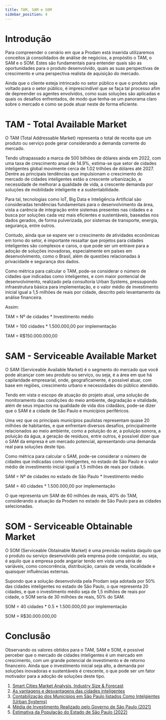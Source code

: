 ```yaml
---
title: TAM, SAM e SOM
sidebar_position: 4
---
```


# Introdução
Para compreender o cenário em que a Prodam está inserida utilizaremos conceitos já consolidados de análise de negócios, a propóstio o TAM, o SAM e o SOM. Estes são fundamentais para entender quais são as oportunidades para o produto desenvolvido, quais as suas perspectivas de crescimento e uma perspectiva realista de aquisição do mercado.

Ainda que o cliente esteja intrincado no setor público e que o produto seja voltado para o setor público, é imprescindível que se faça tal processo afim de depreender os agentes envolvidos, como suas soluções são aplicadas e quais os desafios enfrentados, de modo que tenha-se um panorama claro sobre o mercado e como se pode atuar neste de forma eficiente.

# TAM - Total Available Market
O TAM (Total Addressable Market) representa o total de receita que um produto ou serviço pode gerar considerando a demanda corrente do mercado.

Tendo ultrapassado a marca de 500 bilhões de dólares ainda em 2022, com uma taxa de crescimento anual de 14.9%, estima-se que setor de cidades inteligentes global movimente cerca de 1.02 trilhões de dólares até 2027. Dentre as principais tendências que impulsionam o crescimento do mercado de cidades inteligentes estão a crescente urbanização, a necessidade de melhorar a qualidade de vida, a crescente demanda por soluções de mobilidade inteligente e a sustentabilidade.  

Para tal, tecnologias como IoT, Big Data e Inteligência Artificial são consideradas tendências fundamentais para o desenvolvimento da área, vista a carência de integração entre sistemas presentes nas cidades e a busca por soluções cada vez mais eficientes e sustentáveis, baseadas nos dados gerados, de forma pulverizada, por sistemas de transporte, energia, segurança, entre outros.

Contudo, ainda que se espere ver o crescimento de atividades econômicas em torno do setor, é importante ressaltar que projetos para cidades inteligentes são complexos e caros, o que pode ser um entrave para a adoção de soluções inovadoras, especialmente em países em desenvolvimento, como o Brasil, além de questões relacionadas à privacidade e segurança dos dados.

Como métrica para calcular o TAM, pode-se considerar o número de cidades que indicadas como inteligentes, e com maior pontencial de desenvolvimento, realizado pela consultoria Urban Systems, pressupondo infraestrutura básica para implementação, e o valor médio de investimento inicial igual a 1,5 milhões de reais por cidade, descrito pelo levantamento da análise financeira. 

Assim:

TAM = Nº de cidades * Investimento médio

TAM = 100 cidades * 1.500.000,00 por implementação

TAM = R$150.000.000,00

# SAM - Serviceable Available Market
O SAM (Serviceable Available Market) é o segmento do mercado que você pode alcançar com seu produto ou serviço, ou seja, é a área em que há capilaridade empresarial, onde, geograficamente, é possível atuar, com base em regiões, crescimento urbano e necessidades do público atendido.

Tendo em vista o escopo de atuação do projeto atual, uma solução de monitoramento das condições do meio ambiente, degradação e vitalidade, além de seus impactos na qualidade de vida dos cidadãos, pode-se dizer que o SAM é a cidade de São Paulo e municípios periféricos. 

Uma vez que os principais municípios paulistas representam quase 20 milhões de habitantes, e que enfrentam diversos desafios, principalmente relacionados ao meio ambiente, como a poluição do ar, a poluição sonora, a poluição da água, a geração de resíduos, entre outros, é possível dizer que o SAM da empresa é um mercado potencial, apresentando uma demanda real para soluções deste tipo.

Como métrica para calcular o SAM, pode-se considerar o número de cidades que indicadas como inteligentes, no estado de São Paulo e o valor médio de investimento inicial igual a 1,5 milhões de reais por cidade.

SAM = Nº de cidades no estado de São Paulo * Investimento médio

SAM = 40 cidades * 1.500.000,00 por implementação

O que representa um SAM de 60 milhões de reais, 40% do TAM, considerando a atuação da Prodam no estado de São Paulo para as cidades selecionadas.

# SOM - Serviceable Obtainable Market
O SOM (Serviceable Obtainable Market) é uma previsão realista daquilo que o produto ou serviço desenvolvido pela empresa pode conquistar, ou seja, é aquilo que a empresa pode angariar tendo em vista uma séria de variáveis, como concorrência, distribuição, canais de venda, localidade e quaisquer influências externas.

Supondo que a solução desenvolvida pela Prodam seja adotada por 50% das cidades inteligentes no estado de São Paulo, o que representa 20 cidades, e que o investimento médio seja de 1,5 milhões de reais por cidade, o SOM seria de 30 milhões de reais, 50% do SAM.

SOM = 40 cidades * 0.5 * 1.500.000,00 por implementação

SOM = R$30.000.000,00

# Conclusão
Observando os valores obtidos para o TAM, SAM e SOM, é possível perceber que o mercado de cidades inteligentes é um mercado em crescimento, com um grande potencial de investimento e de retorno financeiro. Ainda que o investimento inicial seja alto, a demanda por soluções inovadoras e sustentáveis é crescente, o que pode ser um fator motivador para a adoção de soluções deste tipo.

1. [Smart Cities Market Analysis, Industry Size & Forecast](https://www.marketsandmarkets.com/Market-Reports/smart-cities-market-542.html)
2. [As vantagens e desvantagens das cidades inteligentes](https://www.estimativa.org.br/cidades-inteligentes-vantagens-e-desvantagens/)
3. [Contabilização dos Municípios em São Paulo listados Como Intelgientes (Urban Systems)](https://app.powerbi.com/view?r=eyJrIjoiZjA4ZDY1ZmYtZjQ0OS00ODM0LWE0OTctOWNmOGFkODY3NDVkIiwidCI6IjA0ZTcxZThlLTUwZDMtNDU1ZC04ODAzLWM3ZGI4ODhkNjRiYiJ9&disablecdnExpiration=1693615750)
4. [Média de Investimento Realizado pelo Governo de São Paulo (2021)](https://www.saopaulo.sp.gov.br/spnoticias/sp-lanca-programa-cidades-inteligentes-para-modernizar-gestao-publica/)
5. [Estimativa da População do Estado de São Paulo (2022)](https://exame.com/brasil/censo-2022-as-10-cidades-mais-populosas-do-estado-de-sao-paulo/)